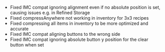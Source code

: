 - Fixed IMC compat ignoring alignment even if no absolute position is set, causing issues e.g. in Refined Storage
- Fixed compressAnywhere not working in inventory for 3x3 recipes
- Fixed compressing all items in inventory to be more optimized and accurate  
- Fixed IMC compat aligning buttons to the wrong side
- Fixed IMC compat ignoring absolute button y position for the clear button when set
